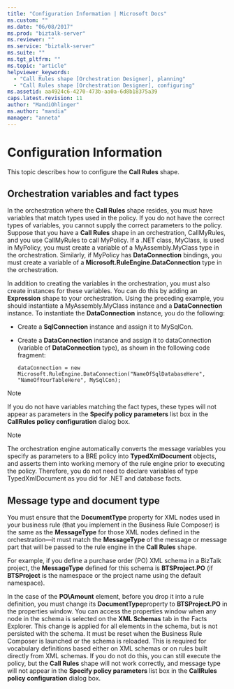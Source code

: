 ```yaml
---
title: "Configuration Information | Microsoft Docs"
ms.custom: ""
ms.date: "06/08/2017"
ms.prod: "biztalk-server"
ms.reviewer: ""
ms.service: "biztalk-server"
ms.suite: ""
ms.tgt_pltfrm: ""
ms.topic: "article"
helpviewer_keywords: 
  - "Call Rules shape [Orchestration Designer], planning"
  - "Call Rules shape [Orchestration Designer], configuring"
ms.assetid: aa4924c6-4270-473b-aa0a-6d8b18375a39
caps.latest.revision: 11
author: "MandiOhlinger"
ms.author: "mandia"
manager: "anneta"
---
```

# Configuration Information
This topic describes how to configure the **Call Rules** shape.  
  
## Orchestration variables and fact types  
 In the orchestration where the **Call Rules** shape resides, you must have variables that match types used in the policy. If you do not have the correct types of variables, you cannot supply the correct parameters to the policy. Suppose that you have a **Call Rules** shape in an orchestration, CallMyRules, and you use CallMyRules to call MyPolicy. If a .NET class, MyClass, is used in MyPolicy, you must create a variable of a MyAssembly.MyClass type in the orchestration. Similarly, if MyPolicy has **DataConnection** bindings, you must create a variable of a **Microsoft.RuleEngine.DataConnection** type in the orchestration.  
  
 In addition to creating the variables in the orchestration, you must also create instances for these variables. You can do this by adding an **Expression** shape to your orchestration. Using the preceding example, you should instantiate a MyAssembly.MyClass instance and a **DataConnection** instance. To instantiate the **DataConnection** instance, you do the following:  
  
-   Create a **SqlConnection** instance and assign it to MySqlCon.  
  
-   Create a **DataConnection** instance and assign it to dataConnection (variable of **DataConnection** type), as shown in the following code fragment:  
  
    ```  
    dataConnection = new Microsoft.RuleEngine.DataConnection("NameOfSqlDatabaseHere", "NameOfYourTableHere", MySqlCon);  
    ```  
  
> [!NOTE]
>  If you do not have variables matching the fact types, these types will not appear as parameters in the **Specify policy parameters** list box in the **CallRules policy configuration** dialog box.  
  
> [!NOTE]
>  The orchestration engine automatically converts the message variables you specify as parameters to a BRE policy into **TypedXmlDocument** objects, and asserts them into working memory of the rule engine prior to executing the policy. Therefore, you do not need to declare variables of type TypedXmlDocument as you did for .NET and database facts.  
  
## Message type and document type  
 You must ensure that the **DocumentType** property for XML nodes used in your business rule (that you implement in the Business Rule Composer) is the same as the **MessageType** for those XML nodes defined in the orchestration—it must match the **MessageType** of the message or message part that will be passed to the rule engine in the **Call Rules** shape.  
  
 For example, if you define a purchase order (PO) XML schema in a BizTalk project, the **MessageType** defined for this schema is **BTSProject.PO** (if **BTSProject** is the namespace or the project name using the default namespace).  
  
 In the case of the **PO\Amount** element, before you drop it into a rule definition, you must change its **DocumentType**property to **BTSProject.PO** in the properties window. You can access the properties window when any node in the schema is selected on the **XML Schemas** tab in the Facts Explorer. This change is applied for all elements in the schema, but is not persisted with the schema. It must be reset when the Business Rule Composer is launched or the schema is reloaded. This is required for vocabulary definitions based either on XML schemas or on rules built directly from XML schemas. If you do not do this, you can still execute the policy, but the **Call Rules** shape will not work correctly, and message type will not appear in the **Specify policy parameters** list box in the **CallRules policy configuration** dialog box.